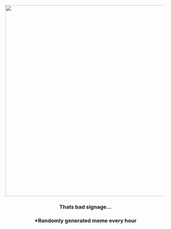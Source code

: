 <p align="center">
        <img src="https://i.redd.it/sbf1wrkdvs891.jpg" width="600" height="600">
        </p>
        <h3 align="center">Thats bad signage…</h3>
        <h3 align="center">*Randomly generated meme every hour</h3>
    